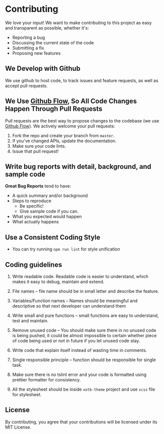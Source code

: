 # Contributing

We love your input! We want to make contributing to this project as easy and transparent as possible, whether it's:

- Reporting a bug
- Discussing the current state of the code
- Submitting a fix
- Proposing new features

## We Develop with Github

We use github to host code, to track issues and feature requests, as well as accept pull requests.

## We Use [Github Flow](https://guides.github.com/introduction/flow/index.html), So All Code Changes Happen Through Pull Requests

Pull requests are the best way to propose changes to the codebase (we use [Github Flow](https://guides.github.com/introduction/flow/index.html)). We actively welcome your pull requests:

1. Fork the repo and create your branch from `master`.
2. If you've changed APIs, update the documentation.
3. Make sure your code lints.
4. Issue that pull request!

## Write bug reports with detail, background, and sample code

**Great Bug Reports** tend to have:

- A quick summary and/or background
- Steps to reproduce
  - Be specific!
  - Give sample code if you can.
- What you expected would happen
- What actually happens

## Use a Consistent Coding Style

- You can try running `npm run lint` for style unification

## Coding guidelines

1. Write readable code. Readable code is easier to understand, which makes it easy to debug, maintain and extend.

2. File names – file name should be in small letter and describe the feature.

3. Variables/Function names – Names should be meaningful and descriptive so that next developer can understand them

4. Write small and pure functions – small functions are easy to understand, test and maintain.

5. Remove unused code – You should make sure there in no unused code is being pushed, it could be almost impossible to certain whether piece of code being used or not in future if you let unused code stay.

6. Write code that explain itself instead of wasting time in comments.

7. Single responsible principle – function should be responsible for single task.

8. Make sure there is no tslint error and your code is formatted using prettier formatter for consistency.

9. All the stylesheet should be inside `xotb-theme` project and use `scss` file for stylesheet.

## License

By contributing, you agree that your contributions will be licensed under its MIT License.
